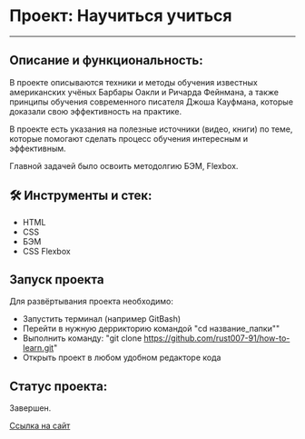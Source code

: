 # Проект: Научиться учиться

---
## Описание и функциональность:  

В проекте описываются техники и методы обучения известных
американских учёных Барбары Оакли и Ричарда Фейнмана, а также принципы
обучения современного писателя Джоша Кауфмана,
которые доказали свою эффективность на практике.

В проекте есть указания на полезные источники (видео, книги) по теме,
которые помогают сделать процесс обучения интересным
и эффективным.

Главной задачей было освоить методолгию БЭМ, Flexbox.

## 🛠️ Инструменты и стек:
* HTML
* CSS
* БЭМ
* CSS Flexbox

## Запуск проекта

Для развёртывания проекта необходимо:
* Запустить терминал (например GitBash)
* Перейти в нужную деррикторию командой "cd название_папки""
* Выполнить команду: "git clone https://github.com/rust007-91/how-to-learn.git"
* Открыть проект в любом удобном редакторе кода

## Cтатус проекта:

Завершен.

[Ссылка на сайт](https://rust007-91.github.io/how-to-learn/)
